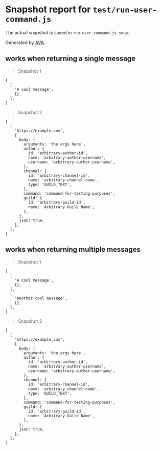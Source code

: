 # Snapshot report for `test/run-user-command.js`

The actual snapshot is saved in `run-user-command.js.snap`.

Generated by [AVA](https://ava.li).

## works when returning a single message

> Snapshot 1

    [
      [
        'A cool message',
        {},
      ],
    ]

> Snapshot 2

    [
      [
        'https://example.com',
        {
          body: {
            arguments: 'the args here',
            author: {
              id: 'arbitrary-author-id',
              name: 'arbitrary-author-username',
              username: 'arbitrary-author-username',
            },
            channel: {
              id: 'arbitrary-channel-id',
              name: 'arbitrary-channel-name',
              type: 'GUILD_TEXT',
            },
            command: 'command-for-testing-purposes',
            guild: {
              id: 'arbitrary-guild-id',
              name: 'Arbitrary Guild Name',
            },
          },
          json: true,
        },
      ],
    ]

## works when returning multiple messages

> Snapshot 1

    [
      [
        'A cool message',
        {},
      ],
      [
        'Another cool message',
        {},
      ],
    ]

> Snapshot 2

    [
      [
        'https://example.com',
        {
          body: {
            arguments: 'the args here',
            author: {
              id: 'arbitrary-author-id',
              name: 'arbitrary-author-username',
              username: 'arbitrary-author-username',
            },
            channel: {
              id: 'arbitrary-channel-id',
              name: 'arbitrary-channel-name',
              type: 'GUILD_TEXT',
            },
            command: 'command-for-testing-purposes',
            guild: {
              id: 'arbitrary-guild-id',
              name: 'Arbitrary Guild Name',
            },
          },
          json: true,
        },
      ],
    ]
